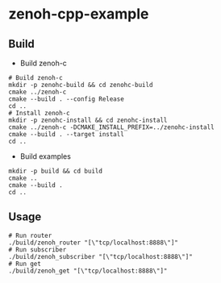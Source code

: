 # zenoh-cpp-example

## Build

* Build zenoh-c

```shell
# Build zenoh-c
mkdir -p zenohc-build && cd zenohc-build 
cmake ../zenoh-c
cmake --build . --config Release
cd ..
# Install zenoh-c
mkdir -p zenohc-install && cd zenohc-install
cmake ../zenoh-c -DCMAKE_INSTALL_PREFIX=../zenohc-install
cmake --build . --target install
cd ..
```

* Build examples

```shell
mkdir -p build && cd build
cmake ..
cmake --build .
cd ..
```

## Usage

```shell
# Run router
./build/zenoh_router "[\"tcp/localhost:8888\"]"
# Run subscriber
./build/zenoh_subscriber "[\"tcp/localhost:8888\"]"
# Run get
./build/zenoh_get "[\"tcp/localhost:8888\"]"
```
